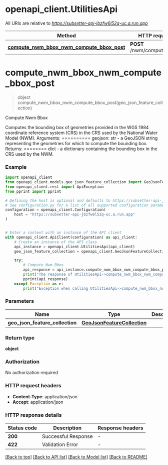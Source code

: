 # openapi_client.UtilitiesApi

All URIs are relative to *https://subsetter-api-jbzfw6l52q-uc.a.run.app*

Method | HTTP request | Description
------------- | ------------- | -------------
[**compute_nwm_bbox_nwm_compute_bbox_post**](UtilitiesApi.md#compute_nwm_bbox_nwm_compute_bbox_post) | **POST** /nwm/compute_bbox | Compute Nwm Bbox


# **compute_nwm_bbox_nwm_compute_bbox_post**
> object compute_nwm_bbox_nwm_compute_bbox_post(geo_json_feature_collection)

Compute Nwm Bbox

Computes the bounding box of geometries provided in the WGS 1984 coordinate reference system (CRS) in the CRS used by the National Water Model (NWM).  Arguments: ========== geojson: str - a GeoJSON string representing the geometries for which to compute the bounding box.  Returns: ======== dict - a dictionary containing the bounding box in the CRS used by the NWM.

### Example


```python
import openapi_client
from openapi_client.models.geo_json_feature_collection import GeoJsonFeatureCollection
from openapi_client.rest import ApiException
from pprint import pprint

# Defining the host is optional and defaults to https://subsetter-api-jbzfw6l52q-uc.a.run.app
# See configuration.py for a list of all supported configuration parameters.
configuration = openapi_client.Configuration(
    host = "https://subsetter-api-jbzfw6l52q-uc.a.run.app"
)


# Enter a context with an instance of the API client
with openapi_client.ApiClient(configuration) as api_client:
    # Create an instance of the API class
    api_instance = openapi_client.UtilitiesApi(api_client)
    geo_json_feature_collection = openapi_client.GeoJsonFeatureCollection() # GeoJsonFeatureCollection | 

    try:
        # Compute Nwm Bbox
        api_response = api_instance.compute_nwm_bbox_nwm_compute_bbox_post(geo_json_feature_collection)
        print("The response of UtilitiesApi->compute_nwm_bbox_nwm_compute_bbox_post:\n")
        pprint(api_response)
    except Exception as e:
        print("Exception when calling UtilitiesApi->compute_nwm_bbox_nwm_compute_bbox_post: %s\n" % e)
```



### Parameters


Name | Type | Description  | Notes
------------- | ------------- | ------------- | -------------
 **geo_json_feature_collection** | [**GeoJsonFeatureCollection**](GeoJsonFeatureCollection.md)|  | 

### Return type

**object**

### Authorization

No authorization required

### HTTP request headers

 - **Content-Type**: application/json
 - **Accept**: application/json

### HTTP response details

| Status code | Description | Response headers |
|-------------|-------------|------------------|
**200** | Successful Response |  -  |
**422** | Validation Error |  -  |

[[Back to top]](#) [[Back to API list]](../README.md#documentation-for-api-endpoints) [[Back to Model list]](../README.md#documentation-for-models) [[Back to README]](../README.md)

